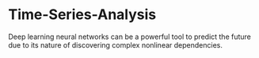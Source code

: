 # Time-Series-Analysis
Deep learning neural networks can be a powerful tool to predict the future due to its nature of discovering complex nonlinear dependencies.
